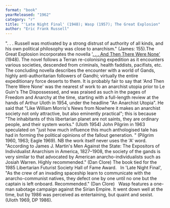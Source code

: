 ```yaml
---
format: "book"
yearReleased: "1962"
category: "r"
title: "'Late Night Final' (1948); Wasp (1957); The Great Explosion"
author: "Eric Frank Russell"
---
```

". . . Russell was motivated by a strong distrust of authority of all kinds, and his own political philosophy was close to anarchism." (James: 155).The Great Explosion  incorporates the novella '<a href="http://www.abelard.org/e-f-russell.htm">. . . And Then There Were None'</a> (1948). The novel follows a Terran re-colonising expedition as it encounters various societies, descended from criminals, health faddists, pacifists, etc. The concluding novella describes the encounter with a world of Gands, highly anti-authoritarian followers of Gandhi; virtually the entire expeditionary force deserts to them. It is probably fair to say that  'And Then There Were None' was the nearest sf work to an anarchist utopia prior to Le Guin's The Dispossessed, and was praised as such in the pages of Freedom and Anarchy at the time,  starting with a full-length review at the hands of Arthur Uloth in 1954, under  the headline "An Anarchist Utopia". He said that "Like William Morris's News  from Nowhere it makes an anarchist society not only attractive, but also  eminently practical"; this is because "The inhabitants of this libertarian  planet are not saints, they are ordinary people, and their system works." (Uloth 1954)  John Pilgrim in 1963 speculated on "just how much influence this much  anthologised tale has had in forming the political opinions of the fallout  generation. " (Pilgrim 1960, 1963; Eagle 1969). NB the work itself never uses the  'A' word.
 
"According to James J. Martin's Men Against the State: The Expositors of Individualist Anarchism in America, 1827–1908, the society of the gands is very similar to that advocated by American anarcho-individualists such as Josiah Warren. Highly recommended." (Dan Clore) The book tied for the 1985  Libertarian Futurist Society Hall of Fame Award.
  
 In 'Late Night Final', "As the crew of an invading spaceship learn to communicate with the anarcho-communist natives, they defect one by one until no one but the captain is left onboard. Recommended." (Dan Clore)
 
Wasp features a one-man sabotage campaign against the Sirian Empire. It went down well at the time, but by 1986 was perceived as entertaining, but quaint and sexist. (Uloth 1969, DP 1986).
 